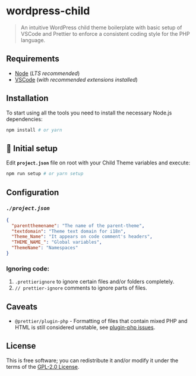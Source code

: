 # wordpress-child

> An intuitive WordPress child theme boilerplate with basic setup of VSCode and Prettier to enforce a consistent coding style for the PHP language.

## Requirements

- [Node](https://nodejs.org/) (_LTS recommended_)
- [VSCode](https://code.visualstudio.com/) (_with recommended extensions installed_)

## Installation

To start using all the tools you need to install the necessary Node.js dependencies:

```sh
npm install # or yarn
```

## 🤖 Initial setup

Edit **`project.json`** file on root with your Child Theme variables and execute:

```sh
npm run setup # or yarn setup
```

## Configuration

### **_`./project.json`_**

```json
{
  "parentthemename": "The name of the parent-theme",
  "textdomain": "Theme text domain for i18n",
  "Theme_Name": "It appears on code comment's headers",
  "THEME_NAME_": "Global variables",
  "ThemeName": "Namespaces"
}
```

### Ignoring code:

1. `.prettierignore` to ignore certain files and/or folders completely.
2. `// prettier-ignore` comments to ignore parts of files.

## Caveats

- `@prettier/plugin-php` - Formatting of files that contain mixed PHP and HTML is still considered unstable, see [plugin-php issues](https://github.com/prettier/plugin-php/issues?q=is%3Aissue+is%3Aopen+sort%3Aupdated-desc+label%3Ainline).

## License

This is free software; you can redistribute it and/or modify it under the terms of the [GPL-2.0 License](LICENSE).
